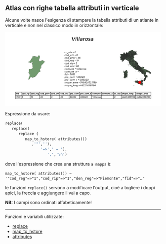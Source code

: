 ## Atlas con righe tabella attributi in verticale

Alcune volte nasce l'esigenza di stampare la tabella attributi di un atlante in verticale e non nel classico modo in orizzontale:

[![](../img/esempi/atlas_righe_verticali/img_01.png)](../img/esempi/atlas_righe_verticali/img_01.png)

Espressione da usare:

```python
replace(
   replace(
      replace (
         map_to_hstore( attributes())
            ,'"',''),
                '=>',' = '),
                   ',','\n')
```

dove l'espressione che crea una struttura `a mappa` è:

```
map_to_hstore( attributes()) → '"cod_reg"=>"1","cod_rip"=>"1","den_reg"=>"Piemonte","fid"=>"…'
```

le funzioni `replace()` servono a modificare l'output, cioè a togliere i doppi apici,  la freccia e aggiungere il vai a capo.

**NB:** I campi sono ordinati alfabeticamente!

---

Funzioni e variabili utilizzate:

* [replace](../gr_funzioni/stringhe_di_testo/stringhe_di_testo_unico.md#replace)
* [map_to_hstore](../gr_funzioni/maps/maps_unico.md#map_to_hstore)
* [attributes](../gr_funzioni/record_e_attributi/record_e_attributi_unico.md#attributes)
